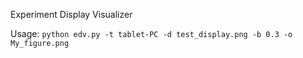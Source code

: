 Experiment Display Visualizer

Usage: `python edv.py -t tablet-PC -d test_display.png -b 0.3 -o My_figure.png`





